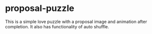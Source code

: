 # proposal-puzzle
This is a simple love puzzle with a proposal image and animation after completion. It also has functionality of auto shuffle.
